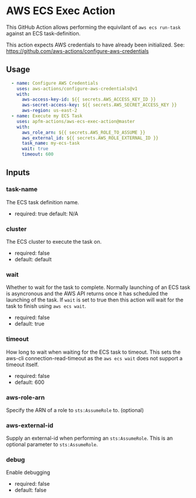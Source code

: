 AWS ECS Exec Action
===================

This GitHub Action allows performing the equivilant of `aws ecs run-task`
against an ECS task-definition.

This action expects AWS credentials to have already been initialized.
See: https://github.com/aws-actions/configure-aws-credentials

Usage
-----

```yaml
  - name: Configure AWS Credentials
    uses: aws-actions/configure-aws-credentials@v1
    with:
      aws-access-key-id: ${{ secrets.AWS_ACCESS_KEY_ID }}
      aws-secret-access-key: ${{ secrets.AWS_SECRET_ACCESS_KEY }}
      aws-region: us-east-2
  - name: Execute my ECS Task
    uses: apfm-actions/aws-ecs-exec-action@master
    with:
      aws_role_arn: ${{ secrets.AWS_ROLE_TO_ASSUME }}
      aws_external_id: ${{ secrets.AWS_ROLE_EXTERNAL_ID }}
      task_name: my-ecs-task
      wait: true
      timeout: 600
```

Inputs
------

### task-name ###
The ECS task definition name.
- required: true
    default: N/A

### cluster ###
The ECS cluster to execute the task on.
- required: false
- default: default

### wait ###
Whether to wait for the task to complete.  Normally launching of an ECS task is
asyncronous and the AWS API returns once it has scheduled the launching of the
task. If `wait` is set to true then this action will wait for the task to
finish using `aws ecs wait`.
- required: false
- default: true

### timeout ###
How long to wait when waiting for the ECS task to timeout. This sets the
aws-cli connection-read-timeout as the `aws ecs wait` does not support a
timeout itself.
- required: false
- default: 600

### aws-role-arn ###
Specify the ARN of a role to `sts:AssumeRole` to. (optional)

### aws-external-id ###
Supply an external-id when performing an `sts:AssumeRole`. This is an optional
parameter to `sts:AssumeRole`.

### debug ###
Enable debugging
- required: false
- default: false
